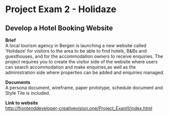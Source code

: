 # Project Exam 2 - Holidaze
## **Develop a Hotel Booking Website**

**Brief**\
A local tourism agency in Bergen is launching a new website called ‘Holidaze’ for visitors to the area to be able to find 
hotels, B&Bs and guesthouses, and for the accommodation owners to receive enquiries. The project requires you to create 
the visitor side of the website where users can search accommodation and make enquiries,as well as the administration side 
where properties can be added and enquiries managed.

**Documents**\
A persona document, wireframe, paper prototype, schedule document and Style Tile is included. 

**Link to website**\
http://frontenddeveloper-creativevision.one/Project_Exam1/index.html

